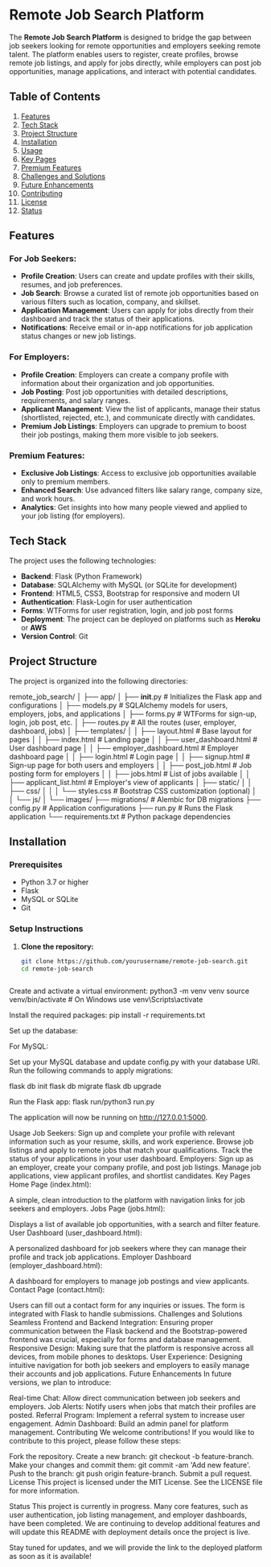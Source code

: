 # Remote Job Search Platform

The **Remote Job Search Platform** is designed to bridge the gap between job seekers looking for remote opportunities and employers seeking remote talent. The platform enables users to register, create profiles, browse remote job listings, and apply for jobs directly, while employers can post job opportunities, manage applications, and interact with potential candidates.

## Table of Contents

1. [Features](#features)
2. [Tech Stack](#tech-stack)
3. [Project Structure](#project-structure)
4. [Installation](#installation)
5. [Usage](#usage)
6. [Key Pages](#key-pages)
7. [Premium Features](#premium-features)
8. [Challenges and Solutions](#challenges-and-solutions)
9. [Future Enhancements](#future-enhancements)
10. [Contributing](#contributing)
11. [License](#license)
12. [Status](#status)

## Features

### For Job Seekers:
- **Profile Creation**: Users can create and update profiles with their skills, resumes, and job preferences.
- **Job Search**: Browse a curated list of remote job opportunities based on various filters such as location, company, and skillset.
- **Application Management**: Users can apply for jobs directly from their dashboard and track the status of their applications.
- **Notifications**: Receive email or in-app notifications for job application status changes or new job listings.

### For Employers:
- **Profile Creation**: Employers can create a company profile with information about their organization and job opportunities.
- **Job Posting**: Post job opportunities with detailed descriptions, requirements, and salary ranges.
- **Applicant Management**: View the list of applicants, manage their status (shortlisted, rejected, etc.), and communicate directly with candidates.
- **Premium Job Listings**: Employers can upgrade to premium to boost their job postings, making them more visible to job seekers.

### Premium Features:
- **Exclusive Job Listings**: Access to exclusive job opportunities available only to premium members.
- **Enhanced Search**: Use advanced filters like salary range, company size, and work hours.
- **Analytics**: Get insights into how many people viewed and applied to your job listing (for employers).

## Tech Stack

The project uses the following technologies:

- **Backend**: Flask (Python Framework)
- **Database**: SQLAlchemy with MySQL (or SQLite for development)
- **Frontend**: HTML5, CSS3, Bootstrap for responsive and modern UI
- **Authentication**: Flask-Login for user authentication
- **Forms**: WTForms for user registration, login, and job post forms
- **Deployment**: The project can be deployed on platforms such as **Heroku** or **AWS**
- **Version Control**: Git

## Project Structure




The project is organized into the following directories:

remote_job_search/
│
├── app/
│   ├── __init__.py                # Initializes the Flask app and configurations
│   ├── models.py                  # SQLAlchemy models for users, employers, jobs, and applications
│   ├── forms.py                   # WTForms for sign-up, login, job post, etc.
│   ├── routes.py                  # All the routes (user, employer, dashboard, jobs)
│   ├── templates/
│   │   ├── layout.html            # Base layout for pages
│   │   ├── index.html             # Landing page
│   │   ├── user_dashboard.html    # User dashboard page
│   │   ├── employer_dashboard.html # Employer dashboard page
│   │   ├── login.html             # Login page
│   │   ├── signup.html            # Sign-up page for both users and employers
│   │   ├── post_job.html          # Job posting form for employers
│   │   ├── jobs.html              # List of jobs available
│   │   ├── applicant_list.html    # Employer's view of applicants
│   ├── static/
│   │   ├── css/
│   │   │   └── styles.css         # Bootstrap CSS customization (optional)
│   │   └── js/
│       └── images/
├── migrations/                    # Alembic for DB migrations
├── config.py                      # Application configurations
├── run.py                         # Runs the Flask application
└── requirements.txt               # Python package dependencies




## Installation

### Prerequisites

- Python 3.7 or higher
- Flask
- MySQL or SQLite
- Git

### Setup Instructions

1. **Clone the repository:**

   ```bash
   git clone https://github.com/yourusername/remote-job-search.git
   cd remote-job-search



Create and activate a virtual environment:
python3 -m venv venv
source venv/bin/activate  # On Windows use venv\Scripts\activate



Install the required packages:
pip install -r requirements.txt

Set up the database:

For MySQL:

Set up your MySQL database and update config.py with your database URI.
Run the following commands to apply migrations:

flask db init
flask db migrate
flask db upgrade

Run the Flask app:
flask run/python3 run.py

The application will now be running on http://127.0.0.1:5000.


Usage
Job Seekers:
Sign up and complete your profile with relevant information such as your resume, skills, and work experience.
Browse job listings and apply to remote jobs that match your qualifications.
Track the status of your applications in your user dashboard.
Employers:
Sign up as an employer, create your company profile, and post job listings.
Manage job applications, view applicant profiles, and shortlist candidates.
Key Pages
Home Page (index.html):

A simple, clean introduction to the platform with navigation links for job seekers and employers.
Jobs Page (jobs.html):

Displays a list of available job opportunities, with a search and filter feature.
User Dashboard (user_dashboard.html):

A personalized dashboard for job seekers where they can manage their profile and track job applications.
Employer Dashboard (employer_dashboard.html):

A dashboard for employers to manage job postings and view applicants.
Contact Page (contact.html):

Users can fill out a contact form for any inquiries or issues. The form is integrated with Flask to handle submissions.
Challenges and Solutions
Seamless Frontend and Backend Integration: Ensuring proper communication between the Flask backend and the Bootstrap-powered frontend was crucial, especially for forms and database management.
Responsive Design: Making sure that the platform is responsive across all devices, from mobile phones to desktops.
User Experience: Designing intuitive navigation for both job seekers and employers to easily manage their accounts and job applications.
Future Enhancements
In future versions, we plan to introduce:

Real-time Chat: Allow direct communication between job seekers and employers.
Job Alerts: Notify users when jobs that match their profiles are posted.
Referral Program: Implement a referral system to increase user engagement.
Admin Dashboard: Build an admin panel for platform management.
Contributing
We welcome contributions! If you would like to contribute to this project, please follow these steps:

Fork the repository.
Create a new branch: git checkout -b feature-branch.
Make your changes and commit them: git commit -am 'Add new feature'.
Push to the branch: git push origin feature-branch.
Submit a pull request.
License
This project is licensed under the MIT License. See the LICENSE file for more information.

Status
This project is currently in progress. Many core features, such as user authentication, job listing management, and employer dashboards, have been completed. We are continuing to develop additional features and will update this README with deployment details once the project is live.

Stay tuned for updates, and we will provide the link to the deployed platform as soon as it is available!

